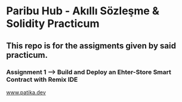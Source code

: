 # Paribu Hub - Akıllı Sözleşme & Solidity Practicum

## This repo is for the assigments given by said practicum.

### Assignment 1 --> Build and Deploy an Ehter-Store Smart Contract with Remix IDE

www.patika.dev
